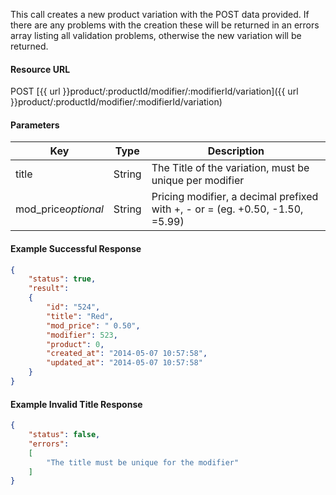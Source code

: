 <!--
@title Create new product variation
@author Moltin Ltd
@description Creates a new product variation
@order 3.1.1.5

@sidebar 1
@family Product/Modifier/Variation
@rate No
@auth Yes
@format JSON
@http POST
@version beta
-->
This call creates a new product variation with the POST data provided. If there are any problems with the creation these will be returned in an errors array listing all validation problems, otherwise the new variation will be returned.

#### Resource URL
POST [{{ url }}product/:productId/modifier/:modifierId/variation]({{ url }}product/:productId/modifier/:modifierId/variation)

#### Parameters
Key | Type | Description
--- | ---- | -----------
title | String | The Title of the variation, must be unique per modifier
mod_price*optional* | String | Pricing modifier, a decimal prefixed with +, - or = (eg. +0.50, -1.50, =5.99)

<!--code-->
#### Example Successful Response
``` json
{
    "status": true,
    "result":
    {
        "id": "524",
        "title": "Red",
        "mod_price": " 0.50",
        "modifier": 523,
        "product": 0,
        "created_at": "2014-05-07 10:57:58",
        "updated_at": "2014-05-07 10:57:58"
    }
}
```

#### Example Invalid Title Response
``` json
{
    "status": false,
    "errors":
    [
        "The title must be unique for the modifier"
    ]
}
```
<!--/code-->